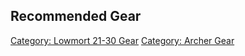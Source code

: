 ## Recommended Gear

[Category: Lowmort 21-30 Gear](Category:_Lowmort_21-30_Gear "wikilink")
[Category: Archer Gear](Category:_Archer_Gear "wikilink")
